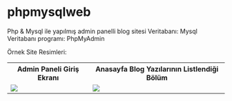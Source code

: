 # phpmysqlweb
Php &amp; Mysql ile yapılmış admin panelli blog sitesi
Veritabanı: Mysql
Veritabanı programı: PhpMyAdmin

Örnek Site Resimleri:

<table>
<tr>
<th>Admin Paneli Giriş Ekranı </th>
<th> Anasayfa Blog Yazılarının Listlendiği Bölüm</th>
</tr>
<tr>
<td><image src="https://user-images.githubusercontent.com/77950761/222667664-9e7514ad-53a7-4faa-a3c3-6a6075564afb.jpg" /></td>
<td><image src="https://user-images.githubusercontent.com/77950761/222668043-6696b138-73b3-441d-8681-3cbdf2b3a70c.jpg" /></td>

</tr>
</table>

